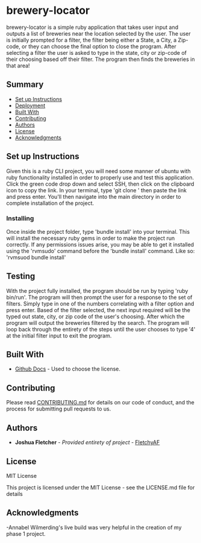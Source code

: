 # brewery-locator

brewery-locator is a simple ruby application that takes user input and outputs a list of breweries near the
location selected by the user. The user is initially prompted for a filter, the filter being either a State,
a City, a Zip-code, or they can choose the final option to close the program. After selecting a filter the user
is asked to type in the state, city or zip-code of their choosing based off their filter. The program then finds the 
breweries in that area!

## Summary

  - [Set up Instructions](#set-up-instructions)
  - [Deployment](#deployment)
  - [Built With](#built-with)
  - [Contributing](#contributing)
  - [Authors](#authors)
  - [License](#license)
  - [Acknowledgments](#acknowledgments)

## Set up Instructions
Given this is a ruby CLI project, you will need some manner of ubuntu with ruby functionality installed 
in order to properly use and test this application. Click the green code drop down and select SSH, then click on the
clipboard icon to copy the link. In your terminal, type 'git clone ' then paste the link and press enter. You'll then navigate
into the main directory in order to complete installation of the project.

### Installing

Once inside the project folder, type 'bundle install' into your terminal. This will
install the necessary ruby gems in order to make the project run correctly. If any permissions issues
arise, you may be able to get it installed using the 'rvmsudo' command before the 'bundle install'
command. Like so: 'rvmsuod bundle install'

## Testing

With the project fully installed, the program should be run by typing 'ruby bin/run'. The program will then 
prompt the user for a response to the set of filters. Simply type in one of the numbers correlating with a 
filter option and press enter. Based of the filter selected, the next input required will be the typed out
state, city, or zip code of the user's choosing. After which the program will output the breweries filtered
by the search. The program will loop back through the entirety of the steps until the user chooses to type '4'
at the initial filter input to exit the program.

## Built With

  - [Github Docs](https://choosealicense.com/) - Used to choose the license.

## Contributing

Please read [CONTRIBUTING.md](CONTRIBUTING.md) for details on our code
of conduct, and the process for submitting pull requests to us.

## Authors

  - **Joshua Fletcher** - *Provided entirety of project* -
    [FletchyAF](https://github.com/FletchyAF)

## License

MIT License

This project is licensed under the MIT License - see the LICENSE.md file for details

## Acknowledgments

-Annabel Wilmerding's live build was very helpful in the creation of my phase 1 project.
